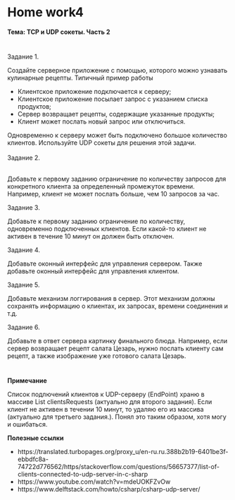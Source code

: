 # <b>Home work4

Тема: TCP и UDP сокеты. Часть 2</b><br>
#

Задание 1.<br>

Создайте серверное приложение с помощью, которого можно узнавать кулинарные рецепты. Типичный пример работы<br>
<ul>
<li>Клиентское приложение подключается к серверу;</li>
<li>Клиентское приложение посылает запрос с указанием списка продуктов;</li>
<li>Сервер возвращает рецепты, содержащие указанные продукты;</li>
<li>Клиент может послать новый запрос или отключиться.</li>
</ul>
Одновременно к серверу может быть подключено большое количество клиентов. Используйте UDP сокеты для решения этой задачи.<br>

<br>
Задание 2.<br><br>

Добавьте к первому заданию ограничение по количеству запросов для конкретного клиента за определенный промежуток времени. Например, клиент не может послать больше, чем 10 запросов за час.<br>


Задание 3.<br>

Добавьте к первому заданию ограничение по количеству, одновременно подключенных клиентов. Если какой-то клиент не активен в течение 10 минут он должен быть отключен.<br>

Задание 4.<br>

Добавьте оконный интерфейс для управления сервером. Также добавьте оконный интерфейс для управления клиентом.<br>

Задание 5.<br>

Добавьте механизм логгирования в сервер. Этот механизм должны сохранять информацию о клиентах, их запросах, времени соединения и т.д.<br>

Задание 6.<br>

Добавьте в ответ сервера картинку финального блюда. Например, если сервер возвращает рецепт салата Цезарь, нужно послать клиенту сам рецепт, а также изображение уже готового салата Цезарь.<br>

# 

<b>Примечание</b><br>

Список подлючений клиентов к UDP-серверу (EndPoint) храню в массиве List<ClientsRequest> clientsRequests (актуально для второго задания). Если клиент не активен в течении 10 минут, то удаляю его из массива (актуально для третьего задания.). Понял это таким образом, хотя могу и ошибаться. </li>
</b>

<b>Полезные ссылки</b><br>

<ul>
<li>https://translated.turbopages.org/proxy_u/en-ru.ru.388b2b19-6401be3f-ebbdfc8a-74722d776562/https/stackoverflow.com/questions/56657377/list-of-clients-connected-to-udp-server-in-c-sharp</li>
<li>https://www.youtube.com/watch?v=mdeUOKFZvOw</li>
<li>https://www.delftstack.com/howto/csharp/csharp-udp-server/</li>
</ul>

